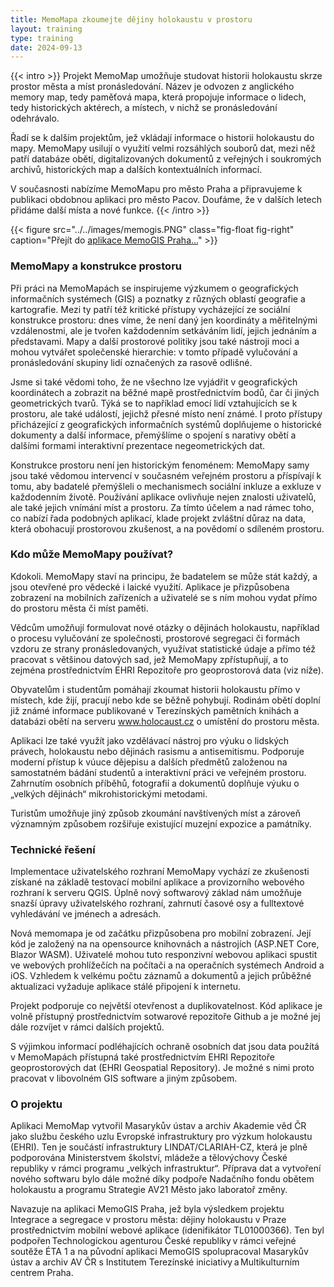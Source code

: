 ```yaml
---
title: MemoMapa zkoumejte dějiny holokaustu v prostoru 
layout: training
type: training
date: 2024-09-13
---
```


{{< intro >}}
Projekt MemoMap umožňuje studovat historii holokaustu skrze prostor města a míst pronásledování. Název je odvozen z anglického memory map, tedy paměťová mapa, která propojuje informace o lidech, tedy historických aktérech, a místech, v nichž se pronásledování odehrávalo. 

Řadí se k dalším projektům, jež vkládají informace o historii holokaustu do mapy. MemoMapy usilují o využití velmi rozsáhlých souborů dat, mezi něž patří databáze obětí, digitalizovaných dokumentů z veřejných i soukromých archivů, historických map a dalších kontextuálních informací.  

V současnosti nabízíme MemoMapu pro město Praha a připravujeme k publikaci obdobnou aplikaci pro město Pacov. Doufáme, že v dalších letech přidáme další místa a nové funkce. 
{{< /intro >}}

{{< figure src="../../images/memogis.PNG" class="fig-float fig-right" caption="Přejít do [aplikace MemoGIS Praha...](https://ehri.cz/memogis/praha)" >}}

### MemoMapy a konstrukce prostoru

Při práci na MemoMapách se inspirujeme výzkumem o geografických informačních systémech (GIS) a poznatky z různých oblastí geografie a kartografie. Mezi ty patří též kritické přístupy vycházející ze sociální konstrukce prostoru: dnes víme, že není daný jen koordináty a měřitelnými vzdálenostmi, ale je tvořen každodenním setkáváním lidí, jejich jednáním a představami. Mapy a další prostorové politiky jsou také nástroji moci a mohou vytvářet společenské hierarchie: v tomto případě vylučování a pronásledování skupiny lidí označených za rasově odlišné. 

Jsme si také vědomi toho, že ne všechno lze vyjádřit v geografických koordinátech a zobrazit na běžné mapě prostřednictvím bodů, čar či jiných geometrických tvarů. Týká se to například emocí lidí vztahujících se k prostoru, ale také událostí, jejichž přesné místo není známé. I proto přístupy přicházející z geografických informačních systémů doplňujeme o historické dokumenty a další informace, přemýšlíme o spojení s narativy obětí a dalšími formami interaktivní prezentace negeometrických dat. 

Konstrukce prostoru není jen historickým fenoménem: MemoMapy samy jsou také vědomou intervencí v současném veřejném prostoru a příspívají k tomu, aby badatelé přemýšleli o mechanismech sociální inkluze a exkluze v každodenním životě. Používání aplikace ovlivňuje nejen znalosti uživatelů, ale také jejich vnímání míst a prostoru. Za tímto účelem a nad rámec toho, co nabízí řada podobných aplikací, klade projekt zvláštní důraz na data, která obohacují prostorovou zkušenost, a na povědomí o sdíleném prostoru.

### Kdo může MemoMapy používat? 

Kdokoli. MemoMapy staví na principu, že badatelem se může stát každý, a jsou otevřené pro vědecké i laické využití. Aplikace je přizpůsobena zobrazení na mobilních zařízeních a uživatelé se s ním mohou vydat přímo do prostoru města či míst paměti. 

Vědcům umožňují formulovat nové otázky o dějinách holokaustu, například o procesu vylučování ze společnosti, prostorové segregaci či formách vzdoru ze strany pronásledovaných, využívat statistické údaje a přímo též pracovat s většinou datových sad, jež MemoMapy zpřístupňují, a to zejména prostřednictvím EHRI Repozitoře pro geoprostorová data (viz níže).  

Obyvatelům i studentům pomáhají zkoumat historii holokaustu přímo v místech, kde žijí, pracují nebo kde se běžně pohybují. Rodinám obětí doplní již známé informace publikované v Terezínských pamětních knihách a databázi obětí na serveru www.holocaust.cz o umístění do prostoru města. 

Aplikaci lze také využít jako vzdělávací nástroj pro výuku o lidských právech, holokaustu nebo dějinách rasismu a antisemitismu. Podporuje moderní přístup k vúuce dějepisu a dalších předmětů založenou na samostatném bádání studentů a interaktivní práci ve veřejném prostoru. Zahrnutím osobních příběhů, fotografií a dokumentů doplňuje výuku o „velkých dějinách“ mikrohistorickými metodami. 

Turistům umožňuje jiný způsob zkoumání navštívených míst a zároveň významným způsobem rozšiřuje existující muzejní expozice a památníky.

### Technické řešení

Implementace uživatelského rozhraní MemoMapy vychází ze zkušenosti získané na základě testovací mobilní aplikace a provizorního webového rozhraní k serveru QGIS. Úplně nový softwarový základ nám umožňuje snazší úpravy uživatelského rozhraní, zahrnutí časové osy a fulltextové vyhledávání ve jménech a adresách. 

Nová memomapa je od začátku přizpůsobena pro mobilní zobrazení. Její kód je založený na na opensource knihovnách a nástrojích (ASP.NET Core, Blazor WASM). Uživatelé mohou tuto responzivní webovou aplikaci spustit ve webových prohlížečích na počítači a na operačních systémech Android a iOS. Vzhledem k velkému počtu záznamů a dokumentů a jejich průběžné aktualizaci vyžaduje aplikace stálé připojení k internetu.  

Projekt podporuje co největší otevřenost a duplikovatelnost. Kód aplikace je volně přístupný prostřednictvím sotwarové repozitoře Github a je možné jej dále rozvíjet v rámci dalších projektů. 

S výjimkou informací podléhajících ochraně osobních dat jsou data použítá v MemoMapách přístupná také prostřednictvím EHRI Repozitoře geoprostorových dat (EHRI Geospatial Repository). Je možné s nimi proto pracovat v libovolném GIS software a jiným způsobem.

### O projektu

Aplikaci MemoMap vytvořil Masarykův ústav a archiv Akademie věd ČR jako službu českého uzlu Evropské infrastruktury pro výzkum holokaustu (EHRI). Ten je součástí infrastruktury LINDAT/CLARIAH-CZ, která je plně podporována Ministerstvem školství, mládeže a tělovýchovy České republiky v rámci programu „velkých infrastruktur“. Příprava dat a vytvoření nového softwaru bylo dále možné díky podpoře Nadačního fondu obětem holokaustu a programu Strategie AV21 Město jako laboratoř změny. 

Navazuje na aplikaci MemoGIS Praha, jež byla výsledkem projektu Integrace a segregace v prostoru města: dějiny holokaustu v Praze prostřednictvím mobilní webové aplikace (idenifikátor TL01000366). Ten byl podpořen Technologickou agenturou České republiky v rámci veřejné soutěže ÉTA 1 a na původní aplikaci MemoGIS spolupracoval Masarykův ústav a archiv AV ČR s Institutem Terezínské iniciativy a Multikulturním centrem Praha. 
